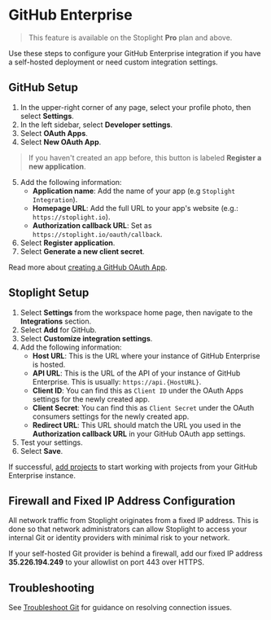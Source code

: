 # GitHub Enterprise

> This feature is available on the Stoplight **Pro** plan and above.

Use these steps to configure your GitHub Enterprise integration if you have a self-hosted deployment or need custom integration settings.

## GitHub Setup

1. In the upper-right corner of any page, select your profile photo, then select **Settings**.
2. In the left sidebar, select **Developer settings**.
3. Select  **OAuth Apps**.
4. Select **New OAuth App**.
> If you haven't created an app before, this button is labeled  **Register a new application**.
5. Add the following information:
   * **Application name**: Add the name of your app (e.g `Stoplight Integration`).
   * **Homepage URL**: Add the full URL to your app's website (e.g.: `https://stoplight.io`).
   * **Authorization callback URL**: Set as `https://stoplight.io/oauth/callback`.
6. Select **Register application**.
7. Select **Generate a new client secret**.

Read more about [creating a GitHub OAuth App](https://developer.github.com/apps/building-oauth-apps/creating-an-oauth-app/).

## Stoplight Setup

1. Select **Settings** from the workspace home page, then navigate to the **Integrations** section.
2. Select **Add** for GitHub.
3. Select **Customize integration settings**.
4. Add the following information:
   - **Host URL**: This is the URL where your instance of GitHub Enterprise is hosted.
   - **API URL**: This is the URL of the API of your instance of GitHub Enterprise. This is usually: `https://api.{HostURL}`.
   - **Client ID**: You can find this as `Client ID` under the OAuth Apps settings for the newly created app.
   - **Client Secret**: You can find this as `Client Secret` under the OAuth consumers settings for the newly created app.
   - **Redirect URL**: This URL should match the URL you used in the **Authorization callback URL** in your GitHub OAuth app settings.
5. Test your settings.
6. Select **Save**.

If successful, [add projects](../../7.-projects/adding-projects.md) to start working with projects from your GitHub Enterprise instance.

## Firewall and Fixed IP Address Configuration

All network traffic from Stoplight originates from a fixed IP address. This is done so that network administrators can allow Stoplight to access your internal Git or identity providers with minimal risk to your network.

If your self-hosted Git provider is behind a firewall, add our fixed IP address **35.226.194.249** to your allowlist on port 443 over HTTPS.

## Troubleshooting

See [Troubleshoot Git](f-troubleshoot-git.md) for guidance on resolving connection issues. 
